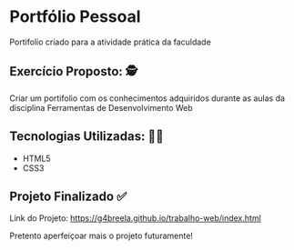 <h1>Portfólio Pessoal</h1> 

<p>Portifolio criado para a atividade prática da faculdade</p>

<h2> Exercício Proposto: 🕵️ </h2>

<p>
    Criar um portifolio com os conhecimentos adquiridos durante as aulas da disciplina Ferramentas de Desenvolvimento Web
</p>

<h2> Tecnologias Utilizadas: 👩‍💻 </h2>
  <ul> 
    <li>HTML5</li>
    <li>CSS3</li>
  </ul>

  <h2> Projeto Finalizado ✅ </h2>
  
 <p>Link do Projeto: <a href="https://g4breela.github.io/trabalho-web/index.html" target="_blank">https://g4breela.github.io/trabalho-web/index.html</a></p>

<p>Pretento aperfeiçoar mais o projeto futuramente!</p>
